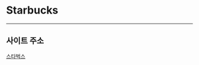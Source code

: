# Starbucks
---

##  사이트 주소

<a href="https://scintillating-kangaroo-ecaa98.netlify.app/" title="스타벅스 사이트 이동">스타벅스</a>